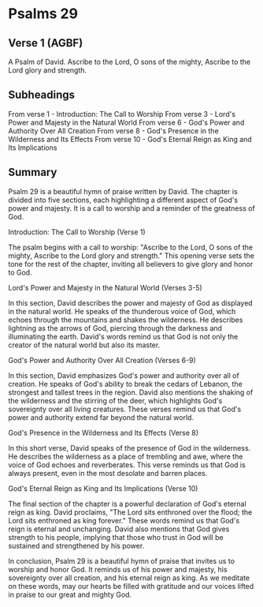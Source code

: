 # Psalms 29

## Verse 1 (AGBF)

A Psalm of David. Ascribe to the Lord, O sons of the mighty, Ascribe to the Lord glory and strength.

## Subheadings

From verse 1 - Introduction: The Call to Worship
From verse 3 - Lord's Power and Majesty in the Natural World
From verse 6 - God's Power and Authority Over All Creation
From verse 8 - God's Presence in the Wilderness and Its Effects
From verse 10 - God's Eternal Reign as King and Its Implications

## Summary

Psalm 29 is a beautiful hymn of praise written by David. The chapter is divided into five sections, each highlighting a different aspect of God's power and majesty. It is a call to worship and a reminder of the greatness of God.

Introduction: The Call to Worship (Verse 1)

The psalm begins with a call to worship: "Ascribe to the Lord, O sons of the mighty, Ascribe to the Lord glory and strength." This opening verse sets the tone for the rest of the chapter, inviting all believers to give glory and honor to God.

Lord's Power and Majesty in the Natural World (Verses 3-5)

In this section, David describes the power and majesty of God as displayed in the natural world. He speaks of the thunderous voice of God, which echoes through the mountains and shakes the wilderness. He describes lightning as the arrows of God, piercing through the darkness and illuminating the earth. David's words remind us that God is not only the creator of the natural world but also its master.

God's Power and Authority Over All Creation (Verses 6-9)

In this section, David emphasizes God's power and authority over all of creation. He speaks of God's ability to break the cedars of Lebanon, the strongest and tallest trees in the region. David also mentions the shaking of the wilderness and the stirring of the deer, which highlights God's sovereignty over all living creatures. These verses remind us that God's power and authority extend far beyond the natural world.

God's Presence in the Wilderness and Its Effects (Verse 8)

In this short verse, David speaks of the presence of God in the wilderness. He describes the wilderness as a place of trembling and awe, where the voice of God echoes and reverberates. This verse reminds us that God is always present, even in the most desolate and barren places.

God's Eternal Reign as King and Its Implications (Verse 10)

The final section of the chapter is a powerful declaration of God's eternal reign as king. David proclaims, "The Lord sits enthroned over the flood; the Lord sits enthroned as king forever." These words remind us that God's reign is eternal and unchanging. David also mentions that God gives strength to his people, implying that those who trust in God will be sustained and strengthened by his power.

In conclusion, Psalm 29 is a beautiful hymn of praise that invites us to worship and honor God. It reminds us of his power and majesty, his sovereignty over all creation, and his eternal reign as king. As we meditate on these words, may our hearts be filled with gratitude and our voices lifted in praise to our great and mighty God.